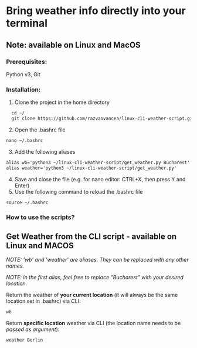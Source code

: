 # Bring weather info directly into your terminal
## Note: available on Linux and MacOS
### **Prerequisites:** 
Python v3, Git

### **Installation:**
1. Clone the project in the home directory
```html
  cd ~/
  git clone https://github.com/razvanvancea/linux-cli-weather-script.git
```
2. Open the .bashrc file
```html
nano ~/.bashrc
```
3. Add the following aliases
```html
alias wb='python3 ~/linux-cli-weather-script/get_weather.py Bucharest'
alias weather='python3 ~/linux-cli-weather-script/get_weather.py' 
```
4. Save and close the file (e.g. for nano editor: CTRL+X, then press Y and Enter)
5. Use the following command to reload the .bashrc file
```html
source ~/.bashrc
```

### **How to use the scripts?**


## **Get Weather from the CLI script** - available on Linux and MACOS


_NOTE: 'wb' and 'weather' are aliases. They can be replaced with any other names._

_NOTE: in the first alias, feel free to replace "Bucharest" with your desired location._

Return the weather of **your current location** (it will always be the same location set in .bashrc) via CLI:
```html
wb
```

Return **specific location** weather via CLI (the location name needs to be _passed as argument_):
```html
weather Berlin
```

